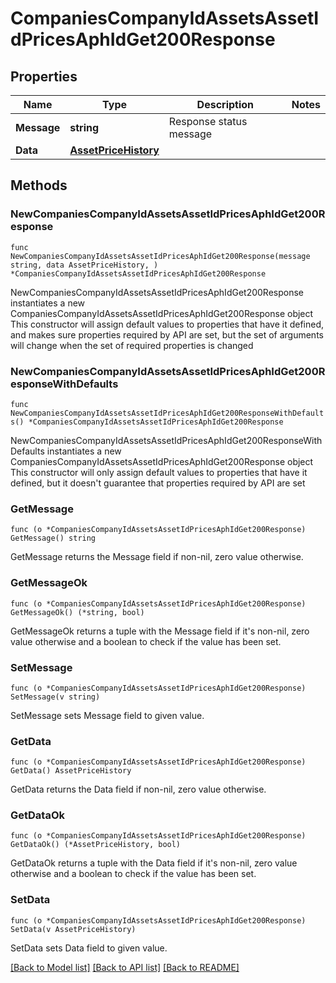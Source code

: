 # CompaniesCompanyIdAssetsAssetIdPricesAphIdGet200Response

## Properties

Name | Type | Description | Notes
------------ | ------------- | ------------- | -------------
**Message** | **string** | Response status message | 
**Data** | [**AssetPriceHistory**](AssetPriceHistory.md) |  | 

## Methods

### NewCompaniesCompanyIdAssetsAssetIdPricesAphIdGet200Response

`func NewCompaniesCompanyIdAssetsAssetIdPricesAphIdGet200Response(message string, data AssetPriceHistory, ) *CompaniesCompanyIdAssetsAssetIdPricesAphIdGet200Response`

NewCompaniesCompanyIdAssetsAssetIdPricesAphIdGet200Response instantiates a new CompaniesCompanyIdAssetsAssetIdPricesAphIdGet200Response object
This constructor will assign default values to properties that have it defined,
and makes sure properties required by API are set, but the set of arguments
will change when the set of required properties is changed

### NewCompaniesCompanyIdAssetsAssetIdPricesAphIdGet200ResponseWithDefaults

`func NewCompaniesCompanyIdAssetsAssetIdPricesAphIdGet200ResponseWithDefaults() *CompaniesCompanyIdAssetsAssetIdPricesAphIdGet200Response`

NewCompaniesCompanyIdAssetsAssetIdPricesAphIdGet200ResponseWithDefaults instantiates a new CompaniesCompanyIdAssetsAssetIdPricesAphIdGet200Response object
This constructor will only assign default values to properties that have it defined,
but it doesn't guarantee that properties required by API are set

### GetMessage

`func (o *CompaniesCompanyIdAssetsAssetIdPricesAphIdGet200Response) GetMessage() string`

GetMessage returns the Message field if non-nil, zero value otherwise.

### GetMessageOk

`func (o *CompaniesCompanyIdAssetsAssetIdPricesAphIdGet200Response) GetMessageOk() (*string, bool)`

GetMessageOk returns a tuple with the Message field if it's non-nil, zero value otherwise
and a boolean to check if the value has been set.

### SetMessage

`func (o *CompaniesCompanyIdAssetsAssetIdPricesAphIdGet200Response) SetMessage(v string)`

SetMessage sets Message field to given value.


### GetData

`func (o *CompaniesCompanyIdAssetsAssetIdPricesAphIdGet200Response) GetData() AssetPriceHistory`

GetData returns the Data field if non-nil, zero value otherwise.

### GetDataOk

`func (o *CompaniesCompanyIdAssetsAssetIdPricesAphIdGet200Response) GetDataOk() (*AssetPriceHistory, bool)`

GetDataOk returns a tuple with the Data field if it's non-nil, zero value otherwise
and a boolean to check if the value has been set.

### SetData

`func (o *CompaniesCompanyIdAssetsAssetIdPricesAphIdGet200Response) SetData(v AssetPriceHistory)`

SetData sets Data field to given value.



[[Back to Model list]](../README.md#documentation-for-models) [[Back to API list]](../README.md#documentation-for-api-endpoints) [[Back to README]](../README.md)


